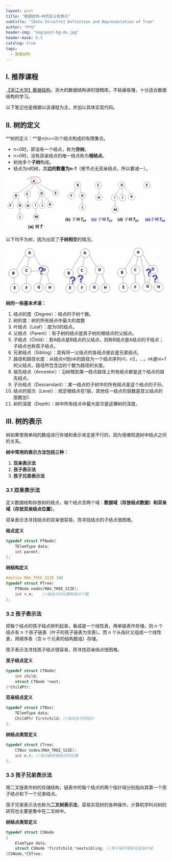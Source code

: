 ```yaml
---
layout: post
title: "数据结构—树的定义和表示"
subtitle: "[Data Structre] Definition and Representation of Tree"
author: "PYQ"
header-img: "img/post-bg-ds.jpg"
header-mask: 0.3
catalog: true
tags:
  - 数据结构
---
```


## Ⅰ. 推荐课程

[【浙江大学】数据结构](https://www.bilibili.com/video/BV1Kb41127fT?p=33)，浙大的数据结构讲的很精炼，不枯燥易懂，十分适合数据结构的学习。

以下笔记也是根据以该课程为主，并加以具体实现代码。

## Ⅱ. 树的定义

**树的定义：**是n(n>=0)个结点构成的有限集合。

- n=0时，即没有一个结点，称为**空树**。
- n>0时，没有双亲结点的唯一结点称为**根结点**。
- 树由多个**子树**构成。
- 结点为n的树，其**边的数量为n-1**（根节点无双亲结点，所以要减一）。

![image-20220421111200289](/img/in-post/tree-1.png)

以下均不为树，因为出现了**子树相交**的情况。

![image-20220421155011299](/img/in-post/tree-2.png)

**树的一些基本术语：**

1. 结点的度（Degree）：结点的子树个数。
2. 树的度：树的所有结点中最大的度数
3. 叶结点（Leaf）：度为0的结点。
4. 父结点（Parent）：有子树的结点是其子树的根结点的父结点。
5. 子结点（Child）：若A结点是B结点的父结点，则称B结点是A结点的子结点；子结点也称孩子结点。
6. 兄弟结点（Sibling）：具有同一父结点的各结点彼此是兄弟结点。
7. 路径和路径长度：从结点n1到nk的路径为一个结点序列n1，n2，…，nk是ni+1的父结点。路径所包含边的个数为路径的长度。
8. 祖先结点（Ancestor）：沿树根到某一结点路径上所有结点都是这个结点的祖先结点。
9. 子孙结点（Descendant）：某一结点的子树中的所有结点是这个结点的子孙。
10. 结点的层次（Level）：规定根结点在1层，其他任一结点的层数是其父结点的层数加1.
11. 树的深度（Depth）：树中所有结点中最大层次是这棵树的深度。

## Ⅲ. 树的表示

树如果使用单纯的数组进行存储和表示肯定是不行的，因为很难知道树中结点之间的关系。

**树中常用的表示方法包括三种：**

1. **双亲表示法**
2. **孩子表示法**
3. **孩子兄弟表示法**

### 3.1 双亲表示法

定义数据结构存放树的结点，每个结点含两个域：**数据域（存放结点数据）和双亲域（存放双亲结点位置）**。

双亲表示法寻找结点的双亲很容易，而寻找结点的子结点很困难。

**结点定义**

```c++
typedef struct PTNode{
	TElemType data;
	int parent;       
};
```

**树结构定义**

```c++
#define MAX_TREE_SIZE 100
typedef struct PTree{
	PTNode nodes[MAX_TREE_SIZE];
	int r,n;    //根结点的位置和结点个数 
};
```

### 3.2 孩子表示法

把每个结点的孩子结点排列起来，看成是一个线性表，用单链表作存储，则 n 个结点有 n 个孩子链表（叶子的孩子链表为空表）。而 n 个头指针又组成一个线性表，用顺序表（含 n 个元素的结构数组）存储。

孩子表示法寻找孩子结点很容易，而寻找双亲结点很困难。

**孩子结点定义**

```c++
typedef struct CTNode{
	int child;
	struct CTNode *next;
}*ChildPtr;
```

**双亲结点定义**

```c++
typedef struct CTBox{
	TElemType data;
	ChildPtr firstchild; //指向孩子的指针 
}; 
```

**树结点类型定义**

```c++
typedef struct CTree{
	CTBox nodes[MAX_TREE_SIZE];
	int n,r; //结点数和根结点的位置 
};
```

### 3.3 孩子兄弟表示法

用二叉链表作树的存储结构，链表中的每个结点的两个指针域分别指向其第一个孩子结点和下一个兄弟结点。

孩子兄弟表示法也称为**二叉树表示法**，容易实现树的各种操作，计算机学科对树的研究也主要是集中在二叉树中。

**树结点类型定义**

```c++
typedef struct CSNode
{
	ElemType data;
	struct CSNode *firstchild,*nextsibling; //孩子指针域和兄弟指针域 
}CSNode,*CSTree;
```





